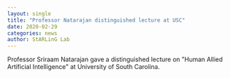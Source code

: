 ```yaml
---
layout: single
title: "Professor Natarajan distinguished lecture at USC"
date: 2020-02-29
categories: news
author: StARLinG Lab
---
```


Professor Sriraam Natarajan gave a distinguished lecture on "Human Allied Artificial Intelligence" at University of South Carolina.

